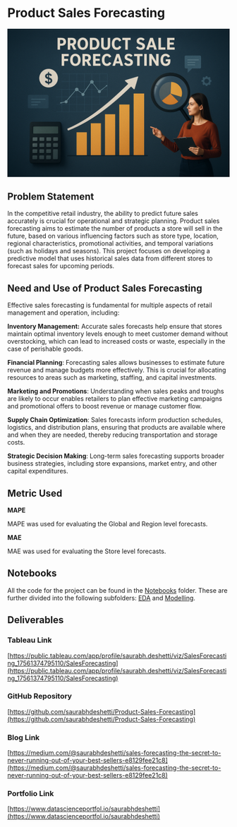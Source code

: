 # Product Sales Forecasting

![Banner](./Datasets/SF.png)

## Problem Statement

In the competitive retail industry, the ability to predict future sales accurately is crucial for operational and strategic planning. Product sales forecasting aims to estimate the number of products a store will sell in the future, based on various influencing factors such as store type, location, regional characteristics, promotional activities, and temporal variations (such as holidays and seasons). This project focuses on developing a predictive model that uses historical sales data from different stores to forecast sales for upcoming periods.

## Need and Use of Product Sales Forecasting

Effective sales forecasting is fundamental for multiple aspects of retail management and operation, including:

**Inventory Management:** Accurate sales forecasts help ensure that stores maintain optimal inventory levels enough to meet customer demand without overstocking, which can lead to increased costs or waste, especially in the case of perishable goods.

**Financial Planning**: Forecasting sales allows businesses to estimate future revenue and manage budgets more effectively. This is crucial for allocating resources to areas such as marketing, staffing, and capital investments.

**Marketing and Promotions**: Understanding when sales peaks and troughs are likely to occur enables retailers to plan effective marketing campaigns and promotional offers to boost revenue or manage customer flow.

**Supply Chain Optimization**: Sales forecasts inform production schedules, logistics, and distribution plans, ensuring that products are available where and when they are needed, thereby reducing transportation and storage costs.

**Strategic Decision Making**: Long-term sales forecasting supports broader business strategies, including store expansions, market entry, and other capital expenditures.


## Metric Used

**MAPE**

MAPE was used for evaluating the Global and Region level forecasts.

**MAE**

MAE was used for evaluating the Store level forecasts.

## Notebooks

All the code for the project can be found in the [Notebooks](./Notebooks) folder. These are further divided into the following subfolders: [EDA](./Notebooks/eda) and [Modelling](./Notebooks/modelling).

## Deliverables

### Tableau Link

[https://public.tableau.com/app/profile/saurabh.deshetti/viz/SalesForecasting_17561374795110/SalesForecasting](https://public.tableau.com/app/profile/saurabh.deshetti/viz/SalesForecasting_17561374795110/SalesForecasting)

### GitHub Repository

[https://github.com/saurabhdeshetti/Product-Sales-Forecasting](https://github.com/saurabhdeshetti/Product-Sales-Forecasting)

### Blog Link

[https://medium.com/@saurabhdeshetti/sales-forecasting-the-secret-to-never-running-out-of-your-best-sellers-e8129fee21c8](https://medium.com/@saurabhdeshetti/sales-forecasting-the-secret-to-never-running-out-of-your-best-sellers-e8129fee21c8)

### Portfolio Link

[https://www.datascienceportfol.io/saurabhdeshetti](https://www.datascienceportfol.io/saurabhdeshetti)

